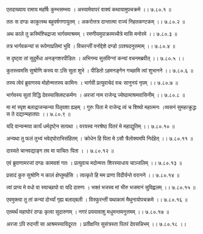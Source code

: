 एतदाख्याय रामाय महर्षिः कुम्भसम्भवः ।
अस्यामेवापरं वाक्यं कथायामुपचक्रमे ।। ७.८०.१ ॥

ततः स दण्डः काकुत्स्थ बहुवर्षगणायुतम् ।
अकरोत्तत्र दान्तात्मा राज्यं निहतकण्टकम् ।। ७.८०.२ ॥

अथ काले तु कस्मिंश्चिद्राजा भार्गवमाश्रमम् ।
रमणीयमुपाक्रामच्चैत्रे मासि मनोरमे ।। ७.८०.३ ॥

तत्र भार्गवकन्यां स रूपेणाप्रतिमां भुवि ।
विचरन्तीं वनोद्देशे दण्डो ऽपश्यदनुत्तमाम् ।। ७.८०.४ ॥

स दृष्ट्वा तां सुदुर्मेधा अनङ्गशरपीडितः ।
अभिगम्य सुसंविग्नां कन्यां वचनमब्रवीत् ।। ७.८०.५ ।।

कुतस्त्वमसि सुश्रोणि कस्य वा ऽसि सुता शुभे ।
पीडितो ऽहमनङ्गेन गच्छामि त्वां शुभानने ।। ७.८०.६ ॥

तस्य त्वेवं ब्रुवाणस्य मोहोन्मत्तस्य कामिनः ।
भार्गवी प्रत्युवाचेदं वचः सानुनयं नृपम् ।। ७.८०.७ ॥

भार्गवस्य सुतां विद्धि देवस्याक्लिष्टकर्मणः ।
अरजां नाम राजेन्द्र ज्येष्ठामाश्रमवासिनीम् ।। ७.८०.८ ॥

मा मां स्पृश बलाद्राजन्कन्या पितृवशा ह्यहम् ।
गुरुः पिता मे राजेन्द्र त्वं च शिष्यो महात्मनः ।व्यसनं सुमहत्क्रुद्धः स ते दद्यान्महातपाः ।। ७.८०.९ ॥

यदि वान्यन्मया कार्यं धर्मदृष्टेन सत्पथा ।
वरयस्व नरश्रेष्ठ पितरं मे महाद्युतिम् ।। ७.८०.१० ॥

अन्यथा तु फलं तुभ्यं भवेद्घोराभिसंहितम् ।
क्रोधेन हि पिता मे ऽसौ त्रैलोक्यमपि निर्दहेत् ।। ७.८०.११ ॥

दास्यते चानवद्याङ्ग तव मा याचितः पिता ।
। ७.८०.१२ ॥

एवं ब्रुवाणामरजां दण्डः कामवशं गतः ।
प्रत्युवाच मदोन्मत्तः शिरस्याधाय चाञ्जलिम् ।। ७.८०.१३ ॥

प्रसादं कुरु सुश्रोणि न कालं क्षेप्तुमर्हसि ।
त्वत्कृते हि मम प्राणा विदीर्यन्ते वरानने ।। ७.८०.१४ ॥

त्वां प्राप्य मे वधो वा स्याच्छापो वा यदि दारुणः ।
भक्तं भजस्व मां भीरु भजमानं सुविह्वलम् ।। ७.८०.१५ ॥

एवमुक्त्वा तु तां कन्यां दोर्भ्यां गृह्य बलाद्बली ।
विस्फुरन्तीं यथाकामं मैथुनायोपचक्रमे ।। ७.८०.१६ ॥

एतमर्थं महाघोरं दण्डः कृत्वा सुदारुणम् ।
नगरं प्रययावाशु मधुमन्तमनुत्तमम् ।। ७.८०.१७ ॥

अरजा ऽपि रुदन्ती सा आश्रमस्याविदूरतः ।
प्रतीक्षन्ति सुसंत्रस्ता पितरं देवसन्निभम् ।। ७.८०.१८ ।।

